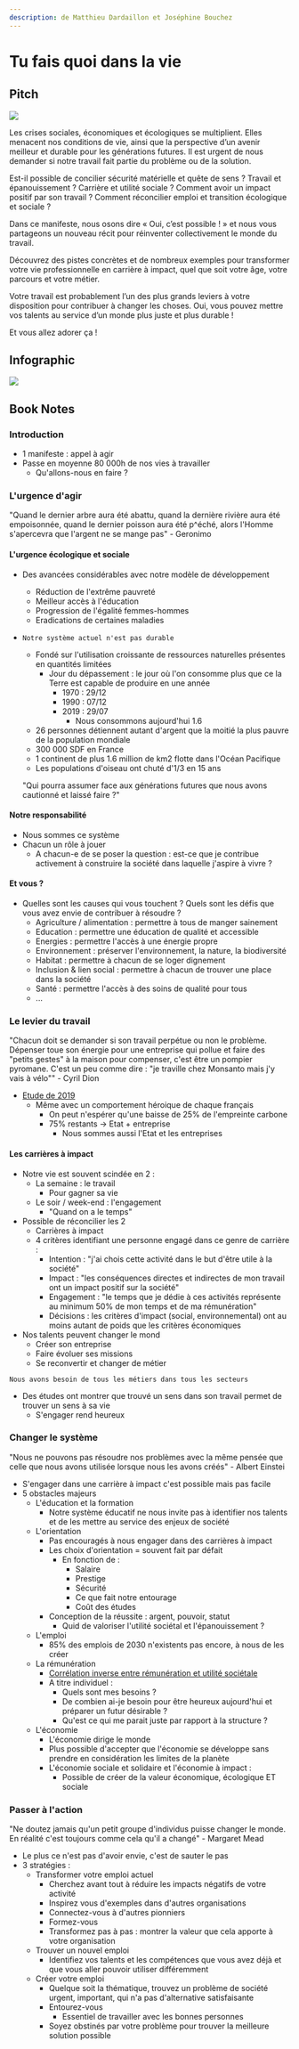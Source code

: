 ```yaml
---
description: de Matthieu Dardaillon et Joséphine Bouchez
---
```


# Tu fais quoi dans la vie

## Pitch

![](<../../../.gitbook/assets/image (692).png>)

Les crises sociales, économiques et écologiques se multiplient. Elles menacent nos conditions de vie, ainsi que la perspective d’un avenir meilleur et durable pour les générations futures. Il est urgent de nous demander si notre travail fait partie du problème ou de la solution.

Est-il possible de concilier sécurité matérielle et quête de sens ? Travail et épanouissement ? Carrière et utilité sociale ? Comment avoir un impact positif par son travail ? Comment réconcilier emploi et transition écologique et sociale ?

Dans ce manifeste, nous osons dire « Oui, c’est possible ! » et nous vous partageons un nouveau récit pour réinventer collectivement le monde du travail.

Découvrez des pistes concrètes et de nombreux exemples pour transformer votre vie professionnelle en carrière à impact, quel que soit votre âge, votre parcours et votre métier.

Votre travail est probablement l’un des plus grands leviers à votre disposition pour contribuer à changer les choses. Oui, vous pouvez mettre vos talents au service d’un monde plus juste et plus durable !

Et vous allez adorer ça !

## Infographic

![](../../../.gitbook/assets/Tu-fais-quoi-dans-la-vie.webp)

## Book Notes

### Introduction

* 1 manifeste : appel à agir
* Passe en moyenne 80 000h de nos vies à travailler
  * Qu'allons-nous en faire ?

### L'urgence d'agir

"Quand le dernier arbre aura été abattu, quand la dernière rivière aura été empoisonnée, quand le dernier poisson aura été p^éché, alors l'Homme s'apercevra que l'argent ne se mange pas" - Geronimo

#### L'urgence écologique et sociale

* Des avancées considérables avec notre modèle de développement
  * Réduction de l'extrême pauvreté
  * Meilleur accès à l'éducation
  * Progression de l'égalité femmes-hommes
  * Eradications de certaines maladies
*   `Notre système actuel n'est pas durable`

    * Fondé sur l'utilisation croissante de ressources naturelles présentes en quantités limitées
      * Jour du dépassement : le jour où l'on consomme plus que ce la Terre est capable de produire en une année
        * 1970 : 29/12
        * 1990 : 07/12
        * 2019 : 29/07
          * Nous consommons aujourd'hui 1.6
    * 26 personnes détiennent autant d'argent que la moitié la plus pauvre de la population mondiale
    * 300 000 SDF en France
    * 1 continent de plus 1.6 million de km2 flotte dans l'Océan Pacifique
    * Les populations d'oiseau ont chuté d'1/3 en 15 ans

    "Qui pourra assumer face aux générations futures que nous avons cautionné et laissé faire ?"

#### Notre responsabilité

* Nous sommes ce système
* Chacun un rôle à jouer
  * A chacun-e de se poser la question : est-ce que je contribue activement à construire la société dans laquelle j'aspire à vivre ?

#### Et vous ?

* Quelles sont les causes qui vous touchent ? Quels sont les défis que vous avez envie de contribuer à résoudre ?
  * Agriculture / alimentation : permettre à tous de manger sainement
  * Education : permettre une éducation de qualité et accessible
  * Energies : permettre l'accès à une énergie propre
  * Environnement : préserver l'environnement, la nature, la biodiversité
  * Habitat : permettre à chacun de se loger dignement
  * Inclusion & lien social : permettre à chacun de trouver une place dans la société
  * Santé : permettre l'accès à des soins de qualité pour tous
  * ...

### Le levier du travail

"Chacun doit se demander si son travail perpétue ou non le problème. Dépenser toue son énergie pour une entreprise qui pollue et faire des "petits gestes" à la maison pour compenser, c'est être un pompier pyromane. C'est un peu comme dire : "je traville chez Monsanto mais j'y vais à vélo"" - Cyril Dion

* [Etude de 2019](https://www.carbone4.com/wp-content/uploads/2019/06/Publication-Carbone-4-Faire-sa-part-pouvoir-responsabilite-climat.pdf)
  * Même avec un comportement héroique de chaque français
    * On peut n'espérer qu'une baisse de 25% de l'empreinte carbone
    * 75% restants -> Etat + entreprise
      * Nous sommes aussi l'Etat et les entreprises

#### Les carrières à impact

* Notre vie est souvent scindée en 2 :
  * La semaine : le travail
    * Pour gagner sa vie
  * Le soir / week-end : l'engagement
    * "Quand on a le temps"
* Possible de réconcilier les 2
  * Carrières à impact
  * 4 critères identifiant une personne engagé dans ce genre de carrière :
    * Intention : "j'ai chois cette activité dans le but d'être utile à la société"
    * Impact : "les conséquences directes et indirectes de mon travail ont un impact positif sur la société"
    * Engagement : "le temps que je dédie à ces activités représente au minimum 50% de mon temps et de ma rémunération"
    * Décisions : les critères d'impact (social, environnemental) ont au moins autant de poids que les critères économiques
* Nos talents peuvent changer le mond
  * Créer son entreprise
  * Faire évoluer ses missions
  * Se reconvertir et changer de métier

`Nous avons besoin de tous les métiers dans tous les secteurs`

* Des études ont montrer que trouvé un sens dans son travail permet de trouver un sens à sa vie
  * S'engager rend heureux

### Changer le système

"Nous ne pouvons pas résoudre nos problèmes avec la même pensée que celle que nous avons utilisée lorsque nous les avons créés" - Albert Einstei

* S'engager dans une carrière à impact c'est possible mais pas facile
* 5 obstacles majeurs
  * L'éducation et la formation
    * Notre système éducatif ne nous invite pas à identifier nos talents et de les mettre au service des enjeux de société
  * L'orientation
    * Pas encouragés à nous engager dans des carrières à impact
    * Les choix d'orientation = souvent fait par défait
      * En fonction de :
        * Salaire
        * Prestige
        * Sécurité
        * Ce que fait notre entourage
        * Coût des études
    * Conception de la réussite : argent, pouvoir, statut
      * Quid de valoriser l'utilité sociétal et l'épanouissement ?
  * L'emploi
    * 85% des emplois de 2030 n'existents pas encore, à nous de les créer
  * La rémunération
    * [Corrélation inverse entre rémunération et utilité sociétale](https://neweconomics.org/2009/12/a-bit-rich)
    * A titre individuel :
      * Quels sont mes besoins ?
      * De combien ai-je besoin pour être heureux aujourd'hui et préparer un futur désirable ?
      * Qu'est ce qui me parait juste par rapport à la structure ?
  * L'économie
    * L'économie dirige le monde
    * Plus possible d'accepter que l'économie se développe sans prendre en considération les limites de la planète
    * L'économie sociale et solidaire et l'économie à impact :
      * Possible de créer de la valeur économique, écologique ET sociale

### Passer à l'action

"Ne doutez jamais qu'un petit groupe d'individus puisse changer le monde. En réalité c'est toujours comme cela qu'il a changé" - Margaret Mead

* Le plus ce n'est pas d'avoir envie, c'est de sauter le pas
* 3 stratégies :
  * Transformer votre emploi actuel
    * Cherchez avant tout à réduire les impacts négatifs de votre activité
    * Inspirez vous d'exemples dans d'autres organisations
    * Connectez-vous à d'autres pionniers
    * Formez-vous
    * Transformez pas à pas : montrer la valeur que cela apporte à votre organisation
  * Trouver un nouvel emploi
    * Identifiez vos talents et les compétences que vous avez déjà et que vous aller pouvoir utiliser différemment
  * Créer votre emploi
    * Quelque soit la thématique, trouvez un problème de société urgent, important, qui n'a pas d'alternative satisfaisante
    * Entourez-vous
      * Essentiel de travailler avec les bonnes personnes
    * Soyez obstinés par votre problème pour trouver la meilleure solution possible



